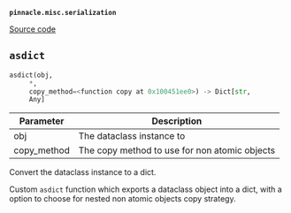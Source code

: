 **`pinnacle.misc.serialization`** 

[Source code](https://github.com/pinnacle/pinnacle/blob/main/pinnacle/misc/serialization.py)

## `asdict` 

```python
asdict(obj,
     *,
     copy_method=<function copy at 0x100451ee0>) -> Dict[str,
     Any]
```
| Parameter | Description |
|-----------|-------------|
| obj | The dataclass instance to |
| copy_method | The copy method to use for non atomic objects |

Convert the dataclass instance to a dict.

Custom ``asdict`` function which exports a dataclass object into a dict,
with a option to choose for nested non atomic objects copy strategy.

